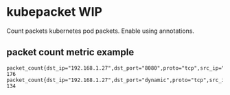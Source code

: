 # kubepacket WIP
Count packets kubernetes pod packets. Enable using annotations.

## packet count metric example

    packet_count{dst_ip="192.168.1.27",dst_port="8080",proto="tcp",src_ip="192.168.1.27",src_port="dynamic"} 176
    packet_count{dst_ip="192.168.1.27",dst_port="dynamic",proto="tcp",src_ip="192.168.1.27",src_port="8080"} 134